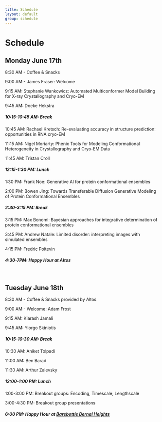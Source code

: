 ```yaml
---
title: Schedule
layout: default
group: schedule
---
```


# Schedule
## Monday June 17th


8:30 AM - Coffee & Snacks


9:00 AM - James Fraser: Welcome


9:15 AM: Stephanie Wankowicz: Automated Multiconformer Model Building for X-ray Crystallography and Cryo-EM


9:45 AM: Doeke Hekstra



##### 10:15-10:45 AM: Break



10:45 AM: Rachael Kretsch: Re-evaluating accuracy in structure prediction: opportunities in RNA cryo-EM


11:15 AM: Nigel Moriarty: Phenix Tools for Modeling Conformational Heterogeneity in Crystallography and Cryo-EM Data


11:45 AM: Tristan Croll



##### 12:15-1:30 PM: Lunch



1:30 PM: Frank Noe: Generative AI for protein conformational ensembles


2:00 PM: Bowen Jing: Towards Transferable Diffusion Generative Modeling of Protein Conformational Ensembles



##### 2:30-3:15 PM: Break



3:15 PM: Max Bonomi: Bayesian approaches for integrative determination of protein conformational ensembles


3:45 PM: Andrew Natale: Limited disorder: interpreting images with simulated ensembles


4:15 PM: Fredric Poitevin



##### 4:30-7PM: Happy Hour at Altos


<br>






## Tuesday June 18th


8:30 AM - Coffee & Snacks provided by Altos


9:00 AM - Welcome: Adam Frost


9:15 AM: Kiarash Jamali


9:45 AM: Yiorgo Skiniotis



##### 10:15-10:30 AM: Break



10:30 AM: Aniket Tolpadi 	


11:00 AM: Ben Barad


11:30 AM: Arthur Zalevsky 




##### 12:00-1:00 PM: Lunch




1:00-3:00 PM: Breakout groups: Encoding, Timescale, Lengthscale


3:00-4:30 PM: Breakout group presentations




##### 6:00 PM: Happy Hour at [Barebottle Bernal Heights](https://www.barebottle.com/bernal-heights-brewery-taproom)

